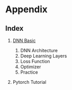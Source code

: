 # Appendix

## Index

1. [DNN Basic](https://github.com/KhelKim/basic-nlp/tree/master/appendix/dnn_basic)
   1. DNN Architecture
   2. Deep Learning Layers
   3. Loss Function
   4. Optimizer
   5. Practice

2. Pytorch Tutorial